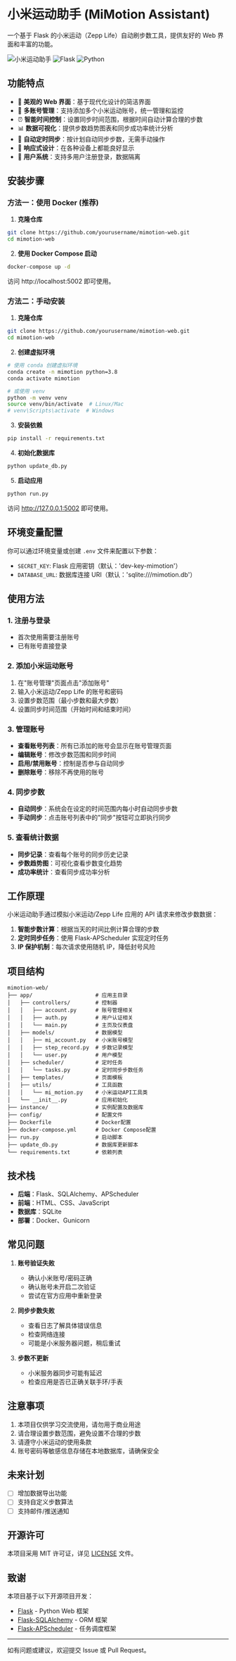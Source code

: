 # 小米运动助手 (MiMotion Assistant)

一个基于 Flask 的小米运动（Zepp Life）自动刷步数工具，提供友好的 Web 界面和丰富的功能。

![小米运动助手](https://img.shields.io/badge/小米运动助手-v1.0-blue)
![Flask](https://img.shields.io/badge/Flask-v2.2.5-green)
![Python](https://img.shields.io/badge/Python-v3.8+-orange)

## 功能特点

- 🌟 **美观的 Web 界面**：基于现代化设计的简洁界面
- 👥 **多账号管理**：支持添加多个小米运动账号，统一管理和监控
- ⏰ **智能时间控制**：设置同步时间范围，根据时间自动计算合理的步数
- 📊 **数据可视化**：提供步数趋势图表和同步成功率统计分析
- 🔄 **自动定时同步**：按计划自动同步步数，无需手动操作
- 📱 **响应式设计**：在各种设备上都能良好显示
- 🔐 **用户系统**：支持多用户注册登录，数据隔离

## 安装步骤

### 方法一：使用 Docker (推荐)

1. **克隆仓库**

```bash
git clone https://github.com/yourusername/mimotion-web.git
cd mimotion-web
```

2. **使用 Docker Compose 启动**

```bash
docker-compose up -d
```

访问 http://localhost:5002 即可使用。

### 方法二：手动安装

1. **克隆仓库**

```bash
git clone https://github.com/yourusername/mimotion-web.git
cd mimotion-web
```

2. **创建虚拟环境**

```bash
# 使用 conda 创建虚拟环境
conda create -n mimotion python=3.8
conda activate mimotion

# 或使用 venv
python -m venv venv
source venv/bin/activate  # Linux/Mac
# venv\Scripts\activate  # Windows
```

3. **安装依赖**

```bash
pip install -r requirements.txt
```

4. **初始化数据库**

```bash
python update_db.py
```

5. **启动应用**

```bash
python run.py
```

访问 http://127.0.0.1:5002 即可使用。

## 环境变量配置

你可以通过环境变量或创建 `.env` 文件来配置以下参数：

- `SECRET_KEY`: Flask 应用密钥（默认：'dev-key-mimotion'）
- `DATABASE_URL`: 数据库连接 URI（默认：'sqlite:///mimotion.db'）

## 使用方法

### 1. 注册与登录

- 首次使用需要注册账号
- 已有账号直接登录

### 2. 添加小米运动账号

1. 在"账号管理"页面点击"添加账号"
2. 输入小米运动/Zepp Life 的账号和密码
3. 设置步数范围（最小步数和最大步数）
4. 设置同步时间范围（开始时间和结束时间）

### 3. 管理账号

- **查看账号列表**：所有已添加的账号会显示在账号管理页面
- **编辑账号**：修改步数范围和同步时间
- **启用/禁用账号**：控制是否参与自动同步
- **删除账号**：移除不再使用的账号

### 4. 同步步数

- **自动同步**：系统会在设定的时间范围内每小时自动同步步数
- **手动同步**：点击账号列表中的"同步"按钮可立即执行同步

### 5. 查看统计数据

- **同步记录**：查看每个账号的同步历史记录
- **步数趋势图**：可视化查看步数变化趋势
- **成功率统计**：查看同步成功率分析

## 工作原理

小米运动助手通过模拟小米运动/Zepp Life 应用的 API 请求来修改步数数据：

1. **智能步数计算**：根据当天的时间比例计算合理的步数
2. **定时同步任务**：使用 Flask-APScheduler 实现定时任务
3. **IP 保护机制**：每次请求使用随机 IP，降低封号风险

## 项目结构

```
mimotion-web/
├── app/                    # 应用主目录
│   ├── controllers/        # 控制器
│   │   ├── account.py      # 账号管理相关
│   │   ├── auth.py         # 用户认证相关
│   │   └── main.py         # 主页及仪表盘
│   ├── models/             # 数据模型
│   │   ├── mi_account.py   # 小米账号模型
│   │   ├── step_record.py  # 步数记录模型
│   │   └── user.py         # 用户模型
│   ├── scheduler/          # 定时任务
│   │   └── tasks.py        # 定时同步步数任务
│   ├── templates/          # 页面模板
│   ├── utils/              # 工具函数
│   │   └── mi_motion.py    # 小米运动API工具类
│   └── __init__.py         # 应用初始化
├── instance/               # 实例配置及数据库
├── config/                 # 配置文件
├── Dockerfile              # Docker配置
├── docker-compose.yml      # Docker Compose配置
├── run.py                  # 启动脚本
├── update_db.py            # 数据库更新脚本
└── requirements.txt        # 依赖列表
```

## 技术栈

- **后端**：Flask、SQLAlchemy、APScheduler
- **前端**：HTML、CSS、JavaScript
- **数据库**：SQLite
- **部署**：Docker、Gunicorn

## 常见问题

1. **账号验证失败**
   - 确认小米账号/密码正确
   - 确认账号未开启二次验证
   - 尝试在官方应用中重新登录

2. **同步步数失败**
   - 查看日志了解具体错误信息
   - 检查网络连接
   - 可能是小米服务器问题，稍后重试

3. **步数不更新**
   - 小米服务器同步可能有延迟
   - 检查应用是否已正确关联手环/手表

## 注意事项

1. 本项目仅供学习交流使用，请勿用于商业用途
2. 请合理设置步数范围，避免设置不合理的步数
3. 请遵守小米运动的使用条款
4. 账号密码等敏感信息存储在本地数据库，请确保安全

## 未来计划

- [ ] 增加数据导出功能
- [ ] 支持自定义步数算法
- [ ] 支持邮件/推送通知

## 开源许可

本项目采用 MIT 许可证，详见 [LICENSE](LICENSE) 文件。

## 致谢

本项目基于以下开源项目开发：

- [Flask](https://flask.palletsprojects.com/) - Python Web 框架
- [Flask-SQLAlchemy](https://flask-sqlalchemy.palletsprojects.com/) - ORM 框架
- [Flask-APScheduler](https://github.com/viniciuschiele/flask-apscheduler) - 任务调度框架

---

如有问题或建议，欢迎提交 Issue 或 Pull Request。
